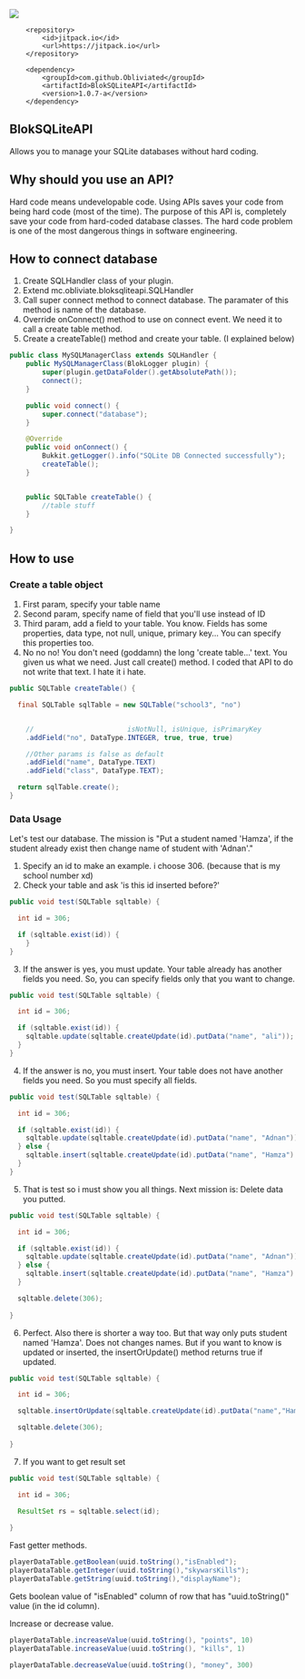 
[![](https://jitpack.io/v/Obliviated/BlokSQLiteAPI.svg)](https://jitpack.io/#Obliviated/BlokSQLiteAPI)


```maven    
    <repository>
        <id>jitpack.io</id>
        <url>https://jitpack.io</url>
    </repository>

    <dependency>
        <groupId>com.github.Obliviated</groupId>
        <artifactId>BlokSQLiteAPI</artifactId>
        <version>1.0.7-a</version>
    </dependency>
```

## BlokSQLiteAPI
Allows you to manage your SQLite databases without hard coding.

## Why should you use an API?
Hard code means undevelopable code. Using APIs saves your code from being hard code (most of the time). The purpose of this API is, completely save your code from hard-coded database classes. The hard code problem is one of the most dangerous things in software engineering.

## How to connect database
1. Create SQLHandler class of your plugin.
2. Extend mc.obliviate.bloksqliteapi.SQLHandler
3. Call super connect method to connect database. The paramater of this method is name of the database.
4. Override onConnect() method to use on connect event. We need it to call a create table method.
5. Create a createTable() method and create your table. (I explained below)

```java
public class MySQLManagerClass extends SQLHandler {
    public MySQLManagerClass(BlokLogger plugin) {
        super(plugin.getDataFolder().getAbsolutePath());
        connect();
    }

    public void connect() {
        super.connect("database");
    }

    @Override
    public void onConnect() {
        Bukkit.getLogger().info("SQLite DB Connected successfully");
        createTable();
    }


    public SQLTable createTable() {
        //table stuff
    }

}
```


## How to use
### Create a table object
1. First param, specify your table name
2. Second param, specify name of field that you'll use instead of ID
3. Third param, add a field to your table.
You know. Fields has some properties, data type, not null, unique, primary key...
You can specify this properties too.
4. No no no! You don't need (goddamn) the long 'create table...' text. You given us what we need. Just call create() method. I coded that API to do not write that text. I hate it i hate.



```java
public SQLTable createTable() {

  final SQLTable sqlTable = new SQLTable("school3", "no")


    //                       isNotNull, isUnique, isPrimaryKey
    .addField("no", DataType.INTEGER, true, true, true)

    //Other params is false as default
    .addField("name", DataType.TEXT)
    .addField("class", DataType.TEXT);

  return sqlTable.create();
}
```



### Data Usage
Let's test our database. The mission is "Put a student named 'Hamza', if the student already exist then change name of student with 'Adnan'."
1. Specify an id to make an example. i choose 306. (because that is my school number xd)
2. Check your table and ask 'is this id inserted before?'



```java
public void test(SQLTable sqltable) {

  int id = 306;

  if (sqltable.exist(id)) {
    }
}
```



3. If the answer is yes, you must update. Your table already has another fields you need. So, you can specify fields only that you want to change.



```java
public void test(SQLTable sqltable) {

  int id = 306;

  if (sqltable.exist(id)) {
    sqltable.update(sqltable.createUpdate(id).putData("name", "ali"));
  }
}
```



4. If the answer is no, you must insert. Your table does not have another fields you need. So you must specify all fields.



```java
public void test(SQLTable sqltable) {

  int id = 306;

  if (sqltable.exist(id)) {
    sqltable.update(sqltable.createUpdate(id).putData("name", "Adnan"));
  } else {
    sqltable.insert(sqltable.createUpdate(id).putData("name", "Hamza").putData("class", "12E").putData("no", id));
  }
}
```

5. That is test so i must show you all things. Next mission is: Delete data you putted.

```java
public void test(SQLTable sqltable) {

  int id = 306;

  if (sqltable.exist(id)) {
    sqltable.update(sqltable.createUpdate(id).putData("name", "Adnan"));
  } else {
    sqltable.insert(sqltable.createUpdate(id).putData("name", "Hamza").putData("class", "12E").putData("no", id));
  }

  sqltable.delete(306);
  
}
```

6. Perfect. Also there is shorter a way too. But that way only puts student named 'Hamza'. Does not changes names. But if you want to know is updated or inserted, the insertOrUpdate() method returns true if updated.

```java
public void test(SQLTable sqltable) {

  int id = 306;

  sqltable.insertOrUpdate(sqltable.createUpdate(id).putData("name","Hamza").putData("class","12E").putData("no",id));

  sqltable.delete(306);
  
}
```

7. If you want to get result set

  
```java
public void test(SQLTable sqltable) {

  int id = 306;

  ResultSet rs = sqltable.select(id);
  
}
```

Fast getter methods.
```java
playerDataTable.getBoolean(uuid.toString(),"isEnabled");
playerDataTable.getInteger(uuid.toString(),"skywarsKills");
playerDataTable.getString(uuid.toString(),"displayName");
```

Gets boolean value of "isEnabled" column of row that has "uuid.toString()" value (in the id column).


Increase or decrease value.
```java
playerDataTable.increaseValue(uuid.toString(), "points", 10)
playerDataTable.increaseValue(uuid.toString(), "kills", 1)

playerDataTable.decreaseValue(uuid.toString(), "money", 300)
```

